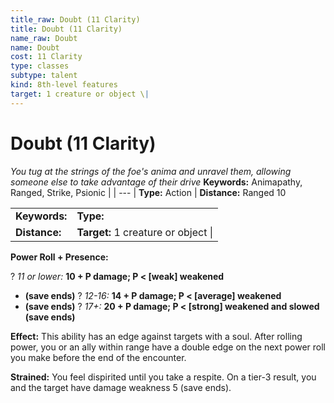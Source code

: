 ```yaml
---
title_raw: Doubt (11 Clarity)
title: Doubt (11 Clarity)
name_raw: Doubt
name: Doubt
cost: 11 Clarity
type: classes
subtype: talent
kind: 8th-level features
target: 1 creature or object \|
---
```


# Doubt (11 Clarity)

*You tug at the strings of the foe's anima and unravel them, allowing someone else to take advantage of their drive* **Keywords:** Animapathy, Ranged, Strike, Psionic | | --- | **Type:** Action | **Distance:** Ranged 10

|               |                                     |
| :------------ | :---------------------------------- |
| **Keywords:** | **Type:**                           |
| **Distance:** | **Target:** 1 creature or object \| |

**Power Roll + Presence:**

? *11 or lower:* **10 + P damage; P \< \[weak\] weakened**

- **(save ends)** ? *12-16:* **14 + P damage; P \< \[average\] weakened**
- **(save ends)** ? *17+:* **20 + P damage; P \< \[strong\] weakened and slowed (save ends)**

**Effect:** This ability has an edge against targets with a soul. After rolling power, you or an ally within range have a double edge on the next power roll you make before the end of the encounter.

**Strained:** You feel dispirited until you take a respite. On a tier-3 result, you and the target have damage weakness 5 (save ends).
